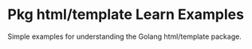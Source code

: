 # Pkg html/template Learn Examples
Simple examples for understanding the Golang html/template package.
